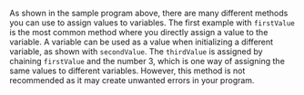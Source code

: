 As shown in the sample program above, there are many different methods you can use to assign values to variables. The first example with `firstValue` is the most common method where you directly assign a value to the variable. A variable can be used as a value when initializing a different variable, as shown with `secondValue`. The `thirdValue` is assigned by chaining `firstValue` and the number 3, which is one way of assigning the same values to different variables. However, this method is not recommended as it may create unwanted errors in your program.